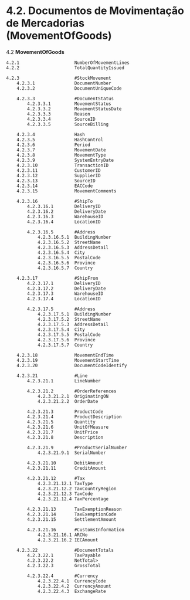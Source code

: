 # 4.2. Documentos de Movimentação de Mercadorias (MovementOfGoods)

4.2    **MovementOfGoods**

    4.2.1                     NumberOfMovementLines
    4.2.2                     TotalQuantityIssued

    4.2.3                     #StockMovement
        4.2.3.1               DocumentNumber
        4.2.3.2               DocumentUniqueCode

        4.2.3.3               #DocumentStatus
            4.2.3.3.1         MovementStatus
            4.2.3.3.2         MovementStatusDate
            4.2.3.3.3         Reason
            4.2.3.3.4         SourceID
            4.2.3.3.5         SourceBilling

        4.2.3.4               Hash
        4.2.3.5               HashControl
        4.2.3.6               Period
        4.2.3.7               MovementDate
        4.2.3.8               MovementType
        4.2.3.9               SystemEntryDate
        4.2.3.10              TransactionID
        4.2.3.11              CustomerID
        4.2.3.12              SupplierID
        4.2.3.13              SourceID
        4.2.3.14              EACCode
        4.2.3.15              MovementComments

        4.2.3.16              #ShipTo
            4.2.3.16.1        DeliveryID
            4.2.3.16.2        DeliveryDate
            4.2.3.16.3        WarehouseID
            4.2.3.16.4        LocationID

            4.2.3.16.5        #Address
                4.2.3.16.5.1  BuildingNumber
                4.2.3.16.5.2  StreetName
                4.2.3.16.5.3  AddressDetail
                4.2.3.16.5.4  City
                4.2.3.16.5.5  PostalCode
                4.2.3.16.5.6  Province
                4.2.3.16.5.7  Country

        4.2.3.17              #ShipFrom
            4.2.3.17.1        DeliveryID
            4.2.3.17.2        DeliveryDate
            4.2.3.17.3        WarehouseID
            4.2.3.17.4        LocationID

            4.2.3.17.5        #Address
                4.2.3.17.5.1  BuildingNumber
                4.2.3.17.5.2  StreetName
                4.2.3.17.5.3  AddressDetail
                4.2.3.17.5.4  City
                4.2.3.17.5.5  PostalCode
                4.2.3.17.5.6  Province
                4.2.3.17.5.7  Country

        4.2.3.18              MovementEndTime
        4.2.3.19              MovementStartTime
        4.2.3.20              DocumentCodeIdentify

        4.2.3.21              #Line
            4.2.3.21.1        LineNumber

            4.2.3.21.2        #OrderReferences
                4.2.3.21.2.1  OriginatingON
                4.2.3.21.2.2  OrderDate

            4.2.3.21.3        ProductCode
            4.2.3.21.4        ProductDescription
            4.2.3.21.5        Quantity
            4.2.3.21.6        UnitOfMeasure
            4.2.3.21.7        UnitPrice
            4.2.3.21.8        Description

            4.2.3.21.9        #ProductSerialNumber
                4.2.3.21.9.1  SerialNumber
            
            4.2.3.21.10       DebitAmount
            4.2.3.21.11       CreditAmount

            4.2.3.21.12       #Tax
                4.2.3.21.12.1 TaxType
                4.2.3.21.12.2 TaxCountryRegion
                4.2.3.21.12.3 TaxCode
                4.2.3.21.12.4 TaxPercentage

            4.2.3.21.13       TaxExemptionReason
            4.2.3.21.14       TaxExemptionCode
            4.2.3.21.15       SettlementAmount

            4.2.3.21.16       #CustomsInformation
                4.2.3.21.16.1 ARCNo
                4.2.3.21.16.2 IECAmount

        4.2.3.22              #DocumentTotals
            4.2.3.22.1        TaxPayable
            4.2.3.22.2        NetTotal>
            4.2.3.22.3        GrossTotal

            4.2.3.22.4        #Currency
                4.2.3.22.4.1  CurrencyCode
                4.2.3.22.4.2  CurrencyAmount
                4.2.3.22.4.3  ExchangeRate